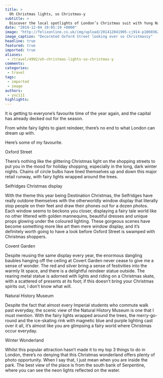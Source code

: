 ```yaml
---
title: >
  Oh Christmas lights, so Christmas-y
subtitle: >
  Discover the local spotlights of London’s Christmas suit with Yung Nam Cheah
date: "2014-12-04 19:05:19 +0000"
image: "http://felixonline.co.uk/img/upload/201412041905-cj914-p1060362-copy.jpg"
image_caption: "Decorated Oxford Street looking ever so Christmassy"
headline: true
featured: true
imported: true
aliases:
 - /travel/4992/oh-christmas-lights-so-christmas-y
comments:
categories:
 - travel
tags:
 - imported
 - image
authors:
 - ync111
highlights:
---
```


It is getting to everyone’s favourite time of the year again, and the capital has already decked out for the season.

From white fairy lights to giant reindeer, there’s no end to what London can dream up with.

Here’s some of my favourite.

Oxford Street

There’s nothing like the glittering Christmas light on the shopping streets to put you in the mood for holiday shopping, especially in the long, dark winter nights. Chains of circle bulbs have lined themselves up and down this major retail runway, with fairy lights wrapped around the trees.

Selfridges Christmas display

With the theme this year being Destination Christmas, the Selfridges have really outdone themselves with the otherworldly window display that literally stop people on their feet and draw their phones out for a dozen photos. Each window seems to beckons you closer, displaying a fairy tale world like no other littered with golden mannequins, beautiful dresses and unique props glowing under the coloured lighting. These gorgeous scenes have become something more like art then mere window display, and it’s definitely worth going to have a look before Oxford Street is swamped with Christmas shoppers.

Covent Garden

Despite reusing the same display every year, the enormous dangling baubles hanging off the ceiling at Covert Garden never cease to give me a sense of wonder. The red and silver bring a sense of festivities into the warmly lit space, and there is a delightful reindeer statue outside. The rearing metal statue is adorned with lights and riding on a Christmas skate, with a scattered of presents at its foot; if this doesn’t bring your Christmas spirits out, I don’t know what will.

Natural History Museum

Despite the fact that almost every Imperial students who commute walk past everyday, the scenic view of the Natural History Museum is one that I must mention. With the fairy lights wrapped around the trees, the merry-go-round and the ice-skating rink with magnetic blue and purple lighting cast over it all, it’s almost like you are glimpsing a fairy world where Christmas occur everyday.

Winter Wonderland

Whilst this popular attraction hasn’t made it to my top 3 things to do in London, there’s no denying that this Christmas wonderland offers plenty of photo opportunity. When I say that, I just mean when you are inside the park. The best view of the place is from the south bank of Serpentine, where you can see the neon lights reflected on the water.
